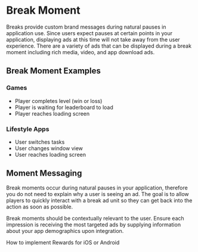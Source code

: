 # Break Moment

Breaks provide custom brand messages during natural pauses in application use.  Since users expect pauses at certain points in your application, displaying ads at this time will not take away from the user experience. There are a variety of ads that can be displayed during a break moment including rich media, video, and app download ads.

## Break Moment Examples

### Games

* Player completes level (win or loss)
* Player is waiting for leaderboard to load
* Player reaches loading screen

### Lifestyle Apps

* User switches tasks
* User changes window view
* User reaches loading screen


## Moment Messaging

Break moments occur during natural pauses in your application, therefore you do not need to explain why a user is seeing an ad. The goal is to allow players to quickly interact with a break ad unit so they can get back into the action as soon as possible. 

Break moments should be contextually relevant to the user. Ensure each impression is receiving the most targeted ads by supplying information about your app demographics upon integration. 


How to implement Rewards for iOS or Android
